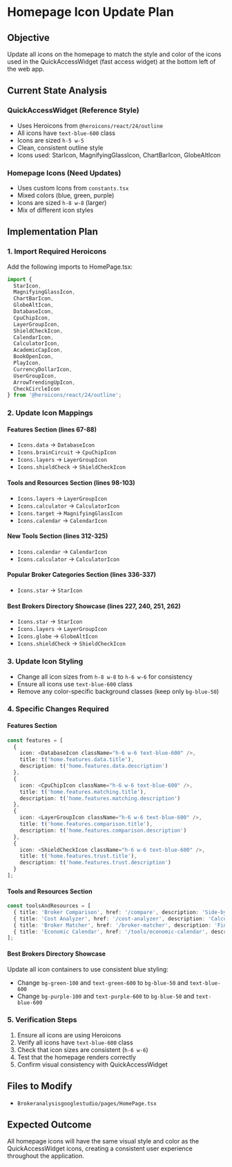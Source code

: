 # Homepage Icon Update Plan

## Objective
Update all icons on the homepage to match the style and color of the icons used in the QuickAccessWidget (fast access widget) at the bottom left of the web app.

## Current State Analysis

### QuickAccessWidget (Reference Style)
- Uses Heroicons from `@heroicons/react/24/outline`
- All icons have `text-blue-600` class
- Icons are sized `h-5 w-5`
- Clean, consistent outline style
- Icons used: StarIcon, MagnifyingGlassIcon, ChartBarIcon, GlobeAltIcon

### Homepage Icons (Need Updates)
- Uses custom Icons from `constants.tsx`
- Mixed colors (blue, green, purple)
- Icons are sized `h-8 w-8` (larger)
- Mix of different icon styles

## Implementation Plan

### 1. Import Required Heroicons
Add the following imports to HomePage.tsx:
```typescript
import {
  StarIcon,
  MagnifyingGlassIcon,
  ChartBarIcon,
  GlobeAltIcon,
  DatabaseIcon,
  CpuChipIcon,
  LayerGroupIcon,
  ShieldCheckIcon,
  CalendarIcon,
  CalculatorIcon,
  AcademicCapIcon,
  BookOpenIcon,
  PlayIcon,
  CurrencyDollarIcon,
  UserGroupIcon,
  ArrowTrendingUpIcon,
  CheckCircleIcon
} from '@heroicons/react/24/outline';
```

### 2. Update Icon Mappings

#### Features Section (lines 67-88)
- `Icons.data` → `DatabaseIcon`
- `Icons.brainCircuit` → `CpuChipIcon`
- `Icons.layers` → `LayerGroupIcon`
- `Icons.shieldCheck` → `ShieldCheckIcon`

#### Tools and Resources Section (lines 98-103)
- `Icons.layers` → `LayerGroupIcon`
- `Icons.calculator` → `CalculatorIcon`
- `Icons.target` → `MagnifyingGlassIcon`
- `Icons.calendar` → `CalendarIcon`

#### New Tools Section (lines 312-325)
- `Icons.calendar` → `CalendarIcon`
- `Icons.calculator` → `CalculatorIcon`

#### Popular Broker Categories Section (lines 336-337)
- `Icons.star` → `StarIcon`

#### Best Brokers Directory Showcase (lines 227, 240, 251, 262)
- `Icons.star` → `StarIcon`
- `Icons.layers` → `LayerGroupIcon`
- `Icons.globe` → `GlobeAltIcon`
- `Icons.shieldCheck` → `ShieldCheckIcon`

### 3. Update Icon Styling
- Change all icon sizes from `h-8 w-8` to `h-6 w-6` for consistency
- Ensure all icons use `text-blue-600` class
- Remove any color-specific background classes (keep only `bg-blue-50`)

### 4. Specific Changes Required

#### Features Section
```typescript
const features = [
  { 
    icon: <DatabaseIcon className="h-6 w-6 text-blue-600" />, 
    title: t('home.features.data.title'), 
    description: t('home.features.data.description') 
  },
  { 
    icon: <CpuChipIcon className="h-6 w-6 text-blue-600" />, 
    title: t('home.features.matching.title'), 
    description: t('home.features.matching.description') 
  },
  { 
    icon: <LayerGroupIcon className="h-6 w-6 text-blue-600" />, 
    title: t('home.features.comparison.title'), 
    description: t('home.features.comparison.description')
  },
  { 
    icon: <ShieldCheckIcon className="h-6 w-6 text-blue-600" />, 
    title: t('home.features.trust.title'), 
    description: t('home.features.trust.description')
  }
];
```

#### Tools and Resources Section
```typescript
const toolsAndResources = [
  { title: 'Broker Comparison', href: '/compare', description: 'Side-by-side detailed comparison', icon: <LayerGroupIcon className="h-6 w-6 text-blue-600" /> },
  { title: 'Cost Analyzer', href: '/cost-analyzer', description: 'Calculate your trading costs', icon: <CalculatorIcon className="h-6 w-6 text-blue-600" /> },
  { title: 'Broker Matcher', href: '/broker-matcher', description: 'Find your perfect broker', icon: <MagnifyingGlassIcon className="h-6 w-6 text-blue-600" /> },
  { title: 'Economic Calendar', href: '/tools/economic-calendar', description: 'Track market events', icon: <CalendarIcon className="h-6 w-6 text-blue-600" /> }
];
```

#### Best Brokers Directory Showcase
Update all icon containers to use consistent blue styling:
- Change `bg-green-100` and `text-green-600` to `bg-blue-50` and `text-blue-600`
- Change `bg-purple-100` and `text-purple-600` to `bg-blue-50` and `text-blue-600`

### 5. Verification Steps
1. Ensure all icons are using Heroicons
2. Verify all icons have `text-blue-600` class
3. Check that icon sizes are consistent (`h-6 w-6`)
4. Test that the homepage renders correctly
5. Confirm visual consistency with QuickAccessWidget

## Files to Modify
- `Brokeranalysisgooglestudio/pages/HomePage.tsx`

## Expected Outcome
All homepage icons will have the same visual style and color as the QuickAccessWidget icons, creating a consistent user experience throughout the application.